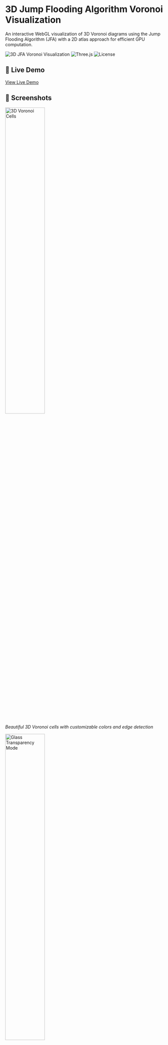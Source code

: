 # 3D Jump Flooding Algorithm Voronoi Visualization

An interactive WebGL visualization of 3D Voronoi diagrams using the Jump Flooding Algorithm (JFA) with a 2D atlas approach for efficient GPU computation.

![3D JFA Voronoi Visualization](https://img.shields.io/badge/WebGL-3D_Voronoi-blue)
![Three.js](https://img.shields.io/badge/Three.js-r164-green)
![License](https://img.shields.io/badge/license-MIT-orange)

## 🚀 Live Demo

[View Live Demo](https://virtualorganics.github.io/JFA-3D-Voronoi-Atlas/)

## 📸 Screenshots

<img src="screenshots/JFA1.png" alt="3D Voronoi Cells" width="50%">

*Beautiful 3D Voronoi cells with customizable colors and edge detection*

<img src="screenshots/JFA2.png" alt="Glass Transparency Mode" width="50%">

*Glass transparency mode showing internal cell structure*

<img src="screenshots/JFA3.png" alt="Single Color Mode" width="50%">

*Single color mode with cyan edges creating a unified aesthetic*

## 📋 Features

### Core Functionality
- **3D Jump Flooding Algorithm**: Efficient GPU-based computation of 3D Voronoi diagrams
- **2D Atlas Approach**: Stores 3D volume data in a 2D texture for WebGL compatibility
- **Real-time Ray Marching**: Volume rendering with customizable opacity and transparency modes
- **Dynamic Point Animation**: Animate seed points with physics-based movement

### Visual Controls
- **Number of Points**: 1-10,000 seed points
- **Volume Resolution**: 32³, 64³, 128³, 256³ voxels
- **Transparency Modes**:
  - Foggy: Traditional volume rendering
  - Glass: True transparency with proper alpha blending
- **Color Modes**:
  - Random Hue: Each cell gets a unique color
  - Single Color: All cells use the same color
- **Independent Transparency Controls**:
  - Edge Transparency: Control edge visibility separately
  - Cell Transparency: Control cell interior transparency
- **Edge Detection**: Smooth or sharp cell boundaries with adjustable thickness
- **Volume Slicing**: Cut through the volume along X, Y, or Z axes

### UI Features
- **Hide/Show Panel**: Toggle control panel visibility
- **Pause/Resume**: Stop rendering to save resources
- **Point Visualization**: Show/hide seed points with adjustable size
- **Lighting Control**: Toggle ambient and directional lights
- **Wireframe Display**: Show/hide bounding box

## 🎮 Controls

### Mouse
- **Left Click + Drag**: Rotate view
- **Right Click + Drag**: Pan camera
- **Scroll**: Zoom in/out

### Keyboard
- **H**: Toggle control panel (coming soon)

## 🛠️ Technical Details

### Algorithm Overview

```mermaid
graph TD
    A[3D Points in Space] --> B[2D Atlas Texture]
    B --> C[Jump Flooding Algorithm]
    C --> D[JFA Passes]
    D --> E[Voronoi Cells]
    E --> F[Ray Marching]
    F --> G[Volume Rendering]
    
    style A fill:#ff6b6b
    style E fill:#4ecdc4
    style G fill:#45b7d1
```

### Implementation Details

1. **2D Atlas Storage**: The 3D volume is stored as a 2D texture atlas where each Z-slice is laid out in a grid
2. **JFA Passes**: Log₂(volume_size) passes with decreasing step sizes
3. **Ray Marching**: Front-to-back compositing through the volume
4. **Edge Detection**: Samples neighboring voxels to detect cell boundaries

### Performance Considerations

- **32³ volume**: Smooth on most devices
- **64³ volume**: Default, good balance of quality and performance
- **128³ volume**: High quality, requires decent GPU
- **256³ volume**: Very high quality, requires powerful GPU and high VRAM

## 🚦 Getting Started

### Prerequisites
- Modern web browser with WebGL 2.0 support
- Good GPU recommended for higher resolutions

### Running Locally

1. Clone the repository:
```bash
git clone https://github.com/your-username/3d-jfa-voronoi.git
cd 3d-jfa-voronoi
```

2. Start a local web server:
```bash
# Using Python
python -m http.server 8000

# Using Node.js
npx http-server -p 8000
```

3. Open in browser:
```
http://localhost:8000
```

## 🎨 Best Settings

### For Glass Effect
- Transparency Mode: Glass
- Overall Transparency: 0.3-0.5
- Ray Step Opacity: 0.01-0.02
- Edge Color: White or bright colors
- Show Lighting: Off
- Edge Transparency: 0.8-1.0 (more opaque)
- Cell Transparency: 0.2-0.4 (more transparent)

### For Wireframe Effect
- Edge Transparency: 1.0 (fully opaque)
- Cell Transparency: 0.0-0.1 (nearly invisible)
- Edge Color: Cyan or bright color
- Show Lighting: Off

### For Performance
- Volume Resolution: 64³ or lower
- Number of Points: < 100
- Animate Points: Off
- Pause when not viewing

### For Quality
- Volume Resolution: 128³ or 256³
- Edge Smoothness: 2.0-3.0
- Ray Step Opacity: 0.02-0.04

## 📝 Technical Notes

### Browser Compatibility
- Chrome: ✅ Full support
- Firefox: ✅ Full support
- Safari: ✅ Full support (macOS 10.15+)
- Edge: ✅ Full support

### GPU Requirements
- WebGL 2.0 support required
- Recommended: 2GB+ VRAM for 256³ resolution
- Mobile devices: Use 32³ or 64³ resolution

## 🔧 Troubleshooting

### Performance Issues
1. Lower the volume resolution
2. Reduce the number of points
3. Turn off point animation
4. Use the Pause button when not actively viewing

### Visual Artifacts
1. Adjust Ray Step Opacity (lower = smoother)
2. Increase Edge Smoothness
3. Try different transparency modes

### Crashes on Regenerate
1. Use the Pause button before regenerating
2. Lower resolution before increasing
3. Refresh the page if issues persist

## 📄 License

This project is licensed under the MIT License - see the [LICENSE](LICENSE) file for details.

## 🤝 Contributing

Contributions are welcome! Please feel free to submit a Pull Request.

## 🙏 Acknowledgments

- Three.js team for the excellent 3D library
- GPU Computation Renderer implementation
- Jump Flooding Algorithm research papers

## 📚 References

- [Jump Flooding Algorithm](https://www.comp.nus.edu.sg/~tants/jfa.html)
- [Three.js Documentation](https://threejs.org/docs/)
- [WebGL Volume Rendering](https://www.willusher.io/webgl/2019/01/13/volume-rendering-with-webgl) 